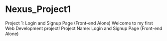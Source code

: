 # Nexus_Project1
Project 1: Login and Signup Page (Front-end Alone) Welcome to my first Web Development project! Project Name: Login and Signup Page (Front-end Alone) 
